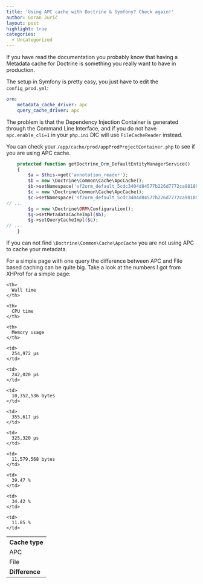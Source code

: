 ```yaml
---
title: 'Using APC cache with Doctrine & Symfony? Check again!'
author: Goran Jurić
layout: post
highlight: true
categories:
  - Uncategorized
---
```

If you have read the documentation you probably know that having a Metadata cache for Doctrine is something you really want to have in production.

The setup in Symfony is pretty easy, you just have to edit the `config_prod.yml`:

~~~yaml
orm:
    metadata_cache_driver: apc
    query_cache_driver: apc
~~~

The problem is that the Dependency Injection Container is generated through the Command Line Interface, and if you do not have `apc.enable_cli=1` in your `php.ini` DIC will use `FileCacheReader` instead.

You can check your `/app/cache/prod/appProdProjectContainer.php` to see if you are using APC cache.

~~~php
    protected function getDoctrine_Orm_DefaultEntityManagerService()
    {
        $a = $this->get('annotation_reader');
        $b = new \Doctrine\Common\Cache\ApcCache();
        $b->setNamespace('sf2orm_default_5cdc3404d84577b226d7772ca9818908');
        $c = new \Doctrine\Common\Cache\ApcCache();
        $c->setNamespace('sf2orm_default_5cdc3404d84577b226d7772ca9818908');
// ...
        $g = new \Doctrine\ORM\Configuration();
        $g->setMetadataCacheImpl($b);
        $g->setQueryCacheImpl($c);
// ...
    }
~~~

If you can not find `\Doctrine\Common\Cache\ApcCache` you are not using APC to cache your metadata.

For a simple page with one query the difference between APC and File based caching can be quite big. Take a look at the numbers I got from XHProf for a simple page:

<table>
  <tr>
    <th>
      Cache type
    </th>
    
    <th>
      Wall time
    </th>
    
    <th>
      CPU time
    </th>
    
    <th>
      Memory usage
    </th>
  </tr>
  
  <tr>
    <td>
      APC
    </td>
    
    <td>
      254,972 µs
    </td>
    
    <td>
      242,020 µs
    </td>
    
    <td>
      10,352,536 bytes
    </td>
  </tr>
  
  <tr>
    <td>
      File
    </td>
    
    <td>
      355,617 µs
    </td>
    
    <td>
      325,320 µs
    </td>
    
    <td>
      11,579,568 bytes
    </td>
  </tr>
  
  <tr>
    <td>
      <strong>Difference</strong>
    </td>
    
    <td>
      39.47 %
    </td>
    
    <td>
      34.42 %
    </td>
    
    <td>
      11.85 %
    </td>
  </tr>
</table>